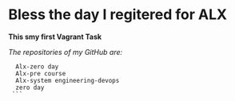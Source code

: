 # Bless the day I regitered for ALX

**This smy first Vagrant Task**

*The repositories of my GitHub are:*

   ```
     Alx-zero day
     Alx-pre course
     Alx-system engineering-devops
     zero day
    ```
